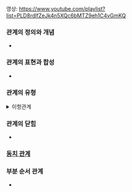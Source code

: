 영상: https://www.youtube.com/playlist?list=PLD8rdlfZeJk4n5XQc6bMTZ9eh1C4vGmKQ

### 관계의 정의와 개념
-

### 관계의 표현과 합성
-

### 관계의 유형

<details>
<summary>이항관계</summary>

- 집합 내의 원소들간의 존재할 수 있는 관계에 대한 개념
- 이항 관계는 n항 관계에서 n이 2인 특수 경우 - 우리가 흔히 생각하는 "a는 b보다 크다"와 같은 개념도의 관계의 하위 개념
- 관계를 이야기할 때 함수를 빼놓을 수 없는데 함수는 관계의 하위 개념이면서 동시에 프로그래밍의 꽃
- 함수의 정의 - 첫 번째 집합의 임의의 한 원소를 두 번째 집합의 오직 한 원소에 대응시키는 대응 관계" 이기 때문
- 특이한 관계 - 반사, 대칭, 반대칭, 비대칭, 추이 관계
- 추이관계 - 데이터 베이스의 관계를 제 3 정규형으로 만들기 위해 추이적 함수 종속성을 제거 해야 한다, 그래프에서 경로 개념에서 추이적 관계를 생각 가능: 정점 a와 b(aRb), b와 c(bRc)가 연결되어 있으면 a에서 c로 가는 경로가 존재한다(aRc)는 식으로 생각할 수 있다.
</details>

### 관계의 닫힘
-

### [동치 관계](/이산-수학/이산수학-기초/동치-관계.md)

### 부분 순서 관계
-
